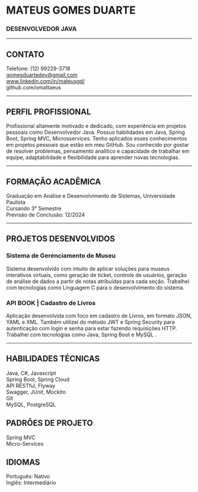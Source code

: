 # MATEUS GOMES DUARTE
### DESENVOLVEDOR JAVA

------
## CONTATO
Telefone: (12) 99229-3718 </br>
gomesduartedev@gmail.com </br>
www.linkedin.com/in/mateusgd/ </br>
github.com/omattaeus </br>

------

## PERFIL PROFISSIONAL
Profissional altamente motivado e dedicado, com experiência em projetos pessoais como Desenvolvedor Java. Possuo habilidades em Java, Spring Boot, Spring MVC, Microsservices. Tenho aplicados esses conhecimentos em projetos pessoais que estão em meu GitHub. Sou conhecido por gostar de resolver problemas, pensamento analítico e capacidade de trabalhar em equipe, adaptabilidade e flexibilidade para aprender novas tecnologias.

------
## FORMAÇÃO ACADÊMICA
Graduação em Análise e Desenvolvimento de Sistemas, Universidade Paulista </br>
Cursando 3° Semestre </br>
Previsão de Conclusão: 12/2024 </br>

-------
## PROJETOS DESENVOLVIDOS
### Sistema de Gerenciamento de Museu
Sistema desenvolvido com intuito de aplicar soluções para museus interativos virtuais, como geração de ticket, controle de usuários, geração de análise de dados a partir de notas atribuídas para cada seção. Trabalhei com tecnologias como Linguagem C para o desenvolvimento do sistema.

### API BOOK | Cadastro de Livros
Aplicação desenvolvida com foco em cadastro de Livros, em formato JSON, YAML e XML. Também utilizei do método JWT e Spring Security para autenticação com login e senha para estar fazendo requisições HTTP. Trabalhei com tecnologias como Java, Spring Boot e MySQL .

------
## HABILIDADES TÉCNICAS
Java, C#, Javascript </br>
Spring Boot, Spring Cloud </br>
API RESTful, Flyway </br>
Swagger, JUnit, Mockito </br>
Git </br>
MySQL, PostgreSQL </br>

## PADRÕES DE PROJETO
Spring MVC </br>
Micro-Services </br>

## IDIOMAS
Português: Nativo </br>
Inglês: Intermediário </br>
